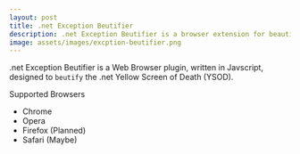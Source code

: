 ```yaml
---
layout: post
title: .net Exception Beutifier
description: .net Exception Beutifier is a browser extension for beautifying the Yellow Screen Of Death (YSOD) using the awesome Bootstrap themes from Bootswatch. The .net Exception Beutifier is currently avaialble on Chrome & Opera
image: assets/images/excption-beutifier.png
---
```


.net Exception Beutifier is a Web Browser plugin, written in Javscript, designed to `beutify` the .net Yellow Screen of Death (YSOD).

Supported Browsers
- Chrome
- Opera
- Firefox (Planned)
- Safari (Maybe)
